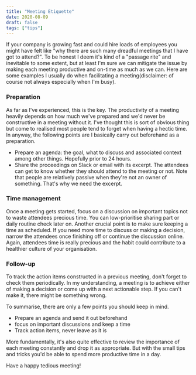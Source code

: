 ```yaml
---
title: "Meeting Etiquette"
date: 2020-08-09
draft: false
tags: ["tips"]
---
```


If your company is growing fast and could hire loads of employees you might have felt like "why there are such many dreadful meetings that I have got to attend?".
To be honest I deem it's kind of a "passage rite" and inevitable to some extent, but at least I'm sure we can mitigate the issue by making each meeting productive and on-time as much as we can. Here are some examples I usually do when facilitating a meeting(disclaimer: of course not always especially when I'm busy).

### Preparation

As far as I've experienced, this is the key. The productivity of a meeting heavily depends on how much we've prepared and we'd never be constructive in a meeting without it. I've thought this is sort of obvious thing but come to realised most people tend to forget when having a hectic time.
In anyway, the following points are I basically carry out beforehand as a preparation.

- Prepare an agenda: the goal, what to discuss and associated context among other things. Hopefully prior to 24 hours.
- Share the proceedings on Slack or email with its excerpt. The attendees can get to know whether they should attend to the meeting or not. Note that people are relatively passive when they're not an owner of something. That's why we need the excerpt.

### Time management

Once a meeting gets started, focus on a discussion on important topics not to waste attendees precious time. You can low-prioritise sharing part or daily routine check later on.
Another crucial point is to make sure keeping a time as scheduled. If you need more time to discuss or making a decision, narrow the attendees once finishing off or continue the discussion online. Again, attendees time is really precious and the habit could contribute to a healthier culture of your organisation.

### Follow-up

To track the action items constructed in a previous meeting, don't forget to check them periodically.  In my understanding, a meeting is to achieve either of making a decision or come up with a next actionable step. If you can't make it, there might be something wrong.

To summarise, there are only a few points you should keep in mind.

- Prepare an agenda and send it out beforehand
- focus on important discussions and keep a time
- Track action items, never leave as it is

More fundamentally, it's also quite effective to review the importance of each meeting constantly and drop it as appropriate. But with the small tips and tricks you'd be able to spend more productive time in a day.

Have a happy tedious meeting!
